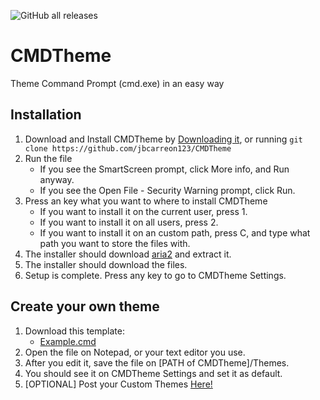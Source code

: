 ![GitHub all releases](https://img.shields.io/github/downloads/jbcarreon123/CMDTheme/total)

# CMDTheme
Theme Command Prompt (cmd.exe) in an easy way

## Installation
1. Download and Install CMDTheme by [Downloading it](https://github.com/jbcarreon123/CMDTheme/releases/download/v1.0.0/setup.bat), or running ```git clone https://github.com/jbcarreon123/CMDTheme```
2. Run the file
   - If you see the SmartScreen prompt, click More info, and Run anyway.
   - If you see the Open File - Security Warning prompt, click Run.
3. Press an key what you want to where to install CMDTheme
   - If you want to install it on the current user, press 1.
   - If you want to install it on all users, press 2.
   - If you want to install it on an custom path, press C, and type what path you want to store the files with.
4. The installer should download [aria2](https://aria2.github.io/) and extract it.
5. The installer should download the files.
6. Setup is complete. Press any key to go to CMDTheme Settings.

## Create your own theme
1. Download this template:
   - [Example.cmd](https://github.com/jbcarreon123/CMDTheme/raw/main/Example.cmd)
2. Open the file on Notepad, or your text editor you use.
3. After you edit it, save the file on [PATH of CMDTheme]/Themes.
4. You should see it on CMDTheme Settings and set it as default.
5. [OPTIONAL] Post your Custom Themes [Here!](https://github.com/jbcarreon123/CMDTheme/discussions/categories/show-tell-and-share)
